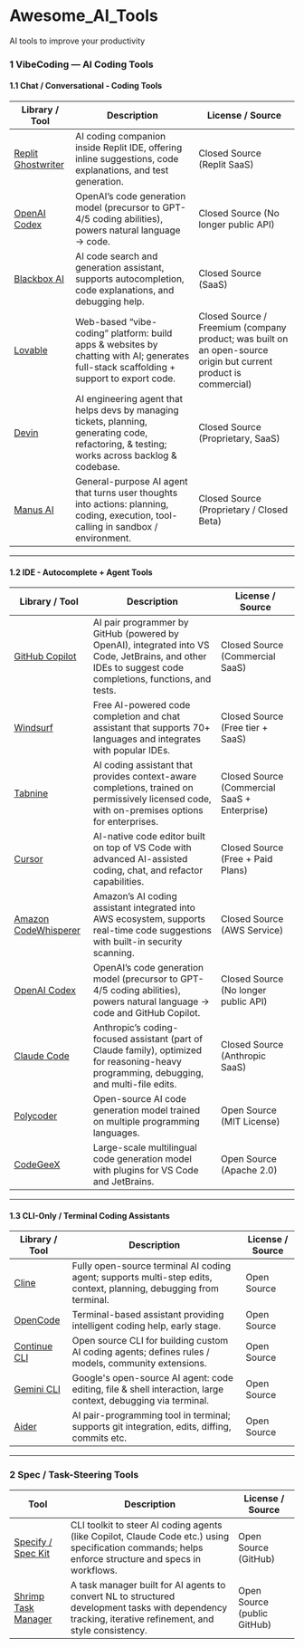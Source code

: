 # Awesome_AI_Tools
AI tools to improve your productivity

### 1 VibeCoding — AI Coding Tools
#### 1.1 Chat / Conversational - Coding Tools

| Library / Tool | Description | License / Source |
|----------------|-------------|------------------|
| [Replit Ghostwriter](https://replit.com/site/ghostwriter) | AI coding companion inside Replit IDE, offering inline suggestions, code explanations, and test generation. | Closed Source (Replit SaaS) |
| [OpenAI Codex](https://openai.com/research/codex) | OpenAI’s code generation model (precursor to GPT-4/5 coding abilities), powers natural language → code. | Closed Source (No longer public API) |
| [Blackbox AI](https://www.blackbox.ai/) | AI code search and generation assistant, supports autocompletion, code explanations, and debugging help. | Closed Source (SaaS) |
| [Lovable](https://lovable.dev/) | Web-based “vibe-coding” platform: build apps & websites by chatting with AI; generates full-stack scaffolding + support to export code. | Closed Source / Freemium (company product; was built on an open-source origin but current product is commercial) |
| [Devin](https://devin.ai/) | AI engineering agent that helps devs by managing tickets, planning, generating code, refactoring, & testing; works across backlog & codebase. | Closed Source (Proprietary, SaaS) |
| [Manus AI](https://manus.im/) | General-purpose AI agent that turns user thoughts into actions: planning, coding, execution, tool-calling in sandbox / environment. | Closed Source (Proprietary / Closed Beta)  |

---


#### 1.2 IDE - Autocomplete + Agent Tools

| Library / Tool | Description | License / Source |
|----------------|-------------|------------------|
| [GitHub Copilot](https://github.com/features/copilot) | AI pair programmer by GitHub (powered by OpenAI), integrated into VS Code, JetBrains, and other IDEs to suggest code completions, functions, and tests. | Closed Source (Commercial SaaS) |
| [Windsurf](https://codeium.com/) | Free AI-powered code completion and chat assistant that supports 70+ languages and integrates with popular IDEs. | Closed Source (Free tier + SaaS) |
| [Tabnine](https://www.tabnine.com/) | AI coding assistant that provides context-aware completions, trained on permissively licensed code, with on-premises options for enterprises. | Closed Source (Commercial SaaS + Enterprise) |
| [Cursor](https://cursor.sh/) | AI-native code editor built on top of VS Code with advanced AI-assisted coding, chat, and refactor capabilities. | Closed Source (Free + Paid Plans) |
| [Amazon CodeWhisperer](https://aws.amazon.com/codewhisperer/) | Amazon’s AI coding assistant integrated into AWS ecosystem, supports real-time code suggestions with built-in security scanning. | Closed Source (AWS Service) |
| [OpenAI Codex](https://openai.com/codex) | OpenAI’s code generation model (precursor to GPT-4/5 coding abilities), powers natural language → code and GitHub Copilot. | Closed Source (No longer public API) |
| [Claude Code](https://www.anthropic.com/claude-code) | Anthropic’s coding-focused assistant (part of Claude family), optimized for reasoning-heavy programming, debugging, and multi-file edits. | Closed Source (Anthropic SaaS) |
| [Polycoder](https://github.com/VHellendoorn/Code-LMs) | Open-source AI code generation model trained on multiple programming languages. | Open Source (MIT License) |
| [CodeGeeX](https://github.com/THUDM/CodeGeeX2) | Large-scale multilingual code generation model with plugins for VS Code and JetBrains. | Open Source (Apache 2.0) |



---



#### 1.3 CLI-Only / Terminal Coding Assistants

| Library / Tool | Description | License / Source |
|----------------|-------------|------------------|
| [Cline](https://cline.bot/) | Fully open-source terminal AI coding agent; supports multi-step edits, context, planning, debugging from terminal. | Open Source |
| [OpenCode](https://github.com/opencode-ai/opencode) | Terminal-based assistant providing intelligent coding help, early stage. | Open Source |
| [Continue CLI](https://continue.dev/) | Open source CLI for building custom AI coding agents; defines rules / models, community extensions. | Open Source |
| [Gemini CLI](https://blog.google/technology/developers/introducing-gemini-cli-open-source-ai-agent/) | Google's open-source AI agent: code editing, file & shell interaction, large context, debugging via terminal. | Open Source |
| [Aider](https://github.com/Aider-AI/aider) | AI pair-programming tool in terminal; supports git integration, edits, diffing, commits etc. | Open Source |

---

### 2 Spec / Task-Steering Tools

| Tool | Description | License / Source |
|------|-------------|------------------|
| [Specify / Spec Kit](https://github.blog/ai-and-ml/spec-driven-development-with-ai-get-started-with-a-new-open-source-toolkit/) | CLI toolkit to steer AI coding agents (like Copilot, Claude Code etc.) using specification commands; helps enforce structure and specs in workflows. | Open Source (GitHub)  |
| [Shrimp Task Manager](https://github.com/cjo4m06/mcp-shrimp-task-manager) | A task manager built for AI agents to convert NL to structured development tasks with dependency tracking, iterative refinement, and style consistency. | Open Source (public GitHub)  |
